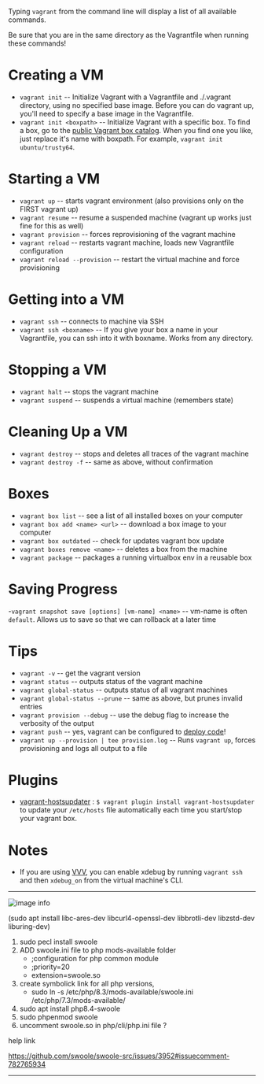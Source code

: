 Typing `vagrant` from the command line will display a list of all available commands.

Be sure that you are in the same directory as the Vagrantfile when running these commands!

# Creating a VM

- `vagrant init`           -- Initialize Vagrant with a Vagrantfile and ./.vagrant directory, using no specified base
  image. Before you can do vagrant up, you'll need to specify a base image in the Vagrantfile.
- `vagrant init <boxpath>` -- Initialize Vagrant with a specific box. To find a box, go to
  the [public Vagrant box catalog](https://app.vagrantup.com/boxes/search). When you find one you like, just replace
  it's name with boxpath. For example, `vagrant init ubuntu/trusty64`.

# Starting a VM

- `vagrant up`                  -- starts vagrant environment (also provisions only on the FIRST vagrant up)
- `vagrant resume`              -- resume a suspended machine (vagrant up works just fine for this as well)
- `vagrant provision`           -- forces reprovisioning of the vagrant machine
- `vagrant reload`              -- restarts vagrant machine, loads new Vagrantfile configuration
- `vagrant reload --provision`  -- restart the virtual machine and force provisioning

# Getting into a VM

- `vagrant ssh`           -- connects to machine via SSH
- `vagrant ssh <boxname>` -- If you give your box a name in your Vagrantfile, you can ssh into it with boxname. Works
  from any directory.

# Stopping a VM

- `vagrant halt`        -- stops the vagrant machine
- `vagrant suspend`     -- suspends a virtual machine (remembers state)

# Cleaning Up a VM

- `vagrant destroy`     -- stops and deletes all traces of the vagrant machine
- `vagrant destroy -f`   -- same as above, without confirmation

# Boxes

- `vagrant box list`              -- see a list of all installed boxes on your computer
- `vagrant box add <name> <url>`  -- download a box image to your computer
- `vagrant box outdated`          -- check for updates vagrant box update
- `vagrant boxes remove <name>`   -- deletes a box from the machine
- `vagrant package`               -- packages a running virtualbox env in a reusable box

# Saving Progress

-`vagrant snapshot save [options] [vm-name] <name>` -- vm-name is often `default`. Allows us to save so that we can
rollback at a later time

# Tips

- `vagrant -v`                    -- get the vagrant version
- `vagrant status`                -- outputs status of the vagrant machine
- `vagrant global-status`         -- outputs status of all vagrant machines
- `vagrant global-status --prune` -- same as above, but prunes invalid entries
- `vagrant provision --debug`     -- use the debug flag to increase the verbosity of the output
- `vagrant push`                  -- yes, vagrant can be configured
  to [deploy code](http://docs.vagrantup.com/v2/push/index.html)!
- `vagrant up --provision | tee provision.log`  -- Runs `vagrant up`, forces provisioning and logs all output to a file

# Plugins

- [vagrant-hostsupdater](https://github.com/cogitatio/vagrant-hostsupdater) : `$ vagrant plugin install vagrant-hostsupdater`
  to update your `/etc/hosts` file automatically each time you start/stop your vagrant box.

# Notes

- If you are using [VVV](https://github.com/varying-vagrant-vagrants/vvv/), you can enable xdebug by
  running `vagrant ssh` and then `xdebug_on` from the virtual machine's CLI.

---
![image info](https://repository-images.githubusercontent.com/5133949/13b58180-bc96-11ea-939f-53b1ca16d341)

(sudo apt install libc-ares-dev libcurl4-openssl-dev libbrotli-dev libzstd-dev liburing-dev)
1. sudo pecl install swoole
2. ADD swoole.ini file to php mods-available folder
    - ;configuration for php common module
    - ;priority=20
    - extension=swoole.so
4. create symbolick link for all php versions,
    - sudo ln -s /etc/php/8.3/mods-available/swoole.ini /etc/php/7.3/mods-available/
5. sudo apt install php8.4-swoole
6. sudo phpenmod swoole
7. uncomment swoole.so in php/cli/php.ini file ?

help link

https://github.com/swoole/swoole-src/issues/3952#issuecomment-782765934
****
